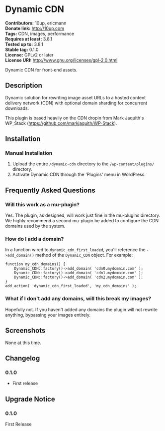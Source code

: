 # Dynamic CDN #
**Contributors:**      10up, ericmann  
**Donate link:**       http://10up.com  
**Tags:**              CDN, images, performance  
**Requires at least:** 3.8.1  
**Tested up to:**      3.8.1  
**Stable tag:**        0.1.0  
**License:**           GPLv2 or later  
**License URI:**       http://www.gnu.org/licenses/gpl-2.0.html  

Dynamic CDN for front-end assets.

## Description ##

Dynamic solution for rewriting image asset URLs to a hosted content delivery network (CDN) with optional domain sharding for concurrent downloads.

This plugin is based heavily on the CDN dropin from Mark Jaquith's WP_Stack (https://github.com/markjaquith/WP-Stack).

## Installation ##

### Manual Installation ###

1. Upload the entire `/dynamic-cdn` directory to the `/wp-content/plugins/` directory.
2. Activate Dynamic CDN through the 'Plugins' menu in WordPress.

## Frequently Asked Questions ##

### Will this work as a mu-plugin? ###

Yes.  The plugin, as designed, will work just fine in the mu-plugins directory.  We highly recommend a second mu-plugin be added to configure the CDN domains used by the system.

### How do I add a domain? ###

In a function wired to `dynamic_cdn_first_loaded`, you'll reference the `->add_domain()` method of the `Dynamic_CDN` object.  For example:

    function my_cdn_domains() {
        Dynamic_CDN::factory()->add_domain( 'cdn0.mydomain.com' );
        Dynamic_CDN::factory()->add_domain( 'cdn1.mydomain.com' );
        Dynamic_CDN::factory()->add_domain( 'cdn2.mydomain.com' );
    }
    add_action( 'dynamic_cdn_first_loaded', 'my_cdn_domains' );

### What if I don't add any domains, will this break my images? ###

Hopefully not.  If you haven't added any domains the plugin will not rewrite anything, bypassing your images entirely.

## Screenshots ##

None at this time.

## Changelog ##

### 0.1.0 ###
* First release

## Upgrade Notice ##

### 0.1.0 ###
First Release